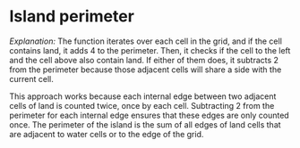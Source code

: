 # Island perimeter

*Explanation:* 
The function iterates over each cell in the grid, and if the cell contains land, it adds 4 to the perimeter. Then, it checks if the cell to the left and the cell above also contain land. If either of them does, it subtracts 2 from the perimeter because those adjacent cells will share a side with the current cell.

This approach works because each internal edge between two adjacent cells of land is counted twice, once by each cell. Subtracting 2 from the perimeter for each internal edge ensures that these edges are only counted once. The perimeter of the island is the sum of all edges of land cells that are adjacent to water cells or to the edge of the grid.